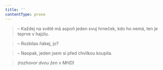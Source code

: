 ```yaml
---
title: ''
contentType: prose
---
```


<section>

>   

>   

>   

> – Každej na světě má aspoň jeden svuj hrneček, kdo ho nemá, ten je teprve v hajzlu.

> – Rozbilas ňákej, jo?

> – Naopak, jeden jsem si před chvilkou koupila.

> _(rozhovor dvou žen v MHD)_

</section>
